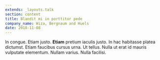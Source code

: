 ```yaml
---
extends: _layouts.talk
section: content
title: Blandit mi in porttitor pede
company_name: Wiza, Bergnaum and Huels
date: 2018-11-08
---
```


In congue. Etiam justo. **Etiam** pretium iaculis justo. In hac habitasse platea dictumst. Etiam faucibus cursus urna. Ut tellus. Nulla ut erat id mauris vulputate elementum. Nullam varius. Nulla facilisi.	

